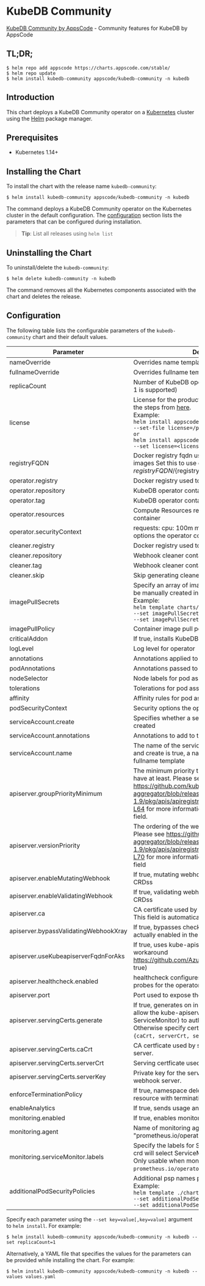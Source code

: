# KubeDB Community

[KubeDB Community by AppsCode](https://github.com/kubedb) - Community features for KubeDB by AppsCode

## TL;DR;

```console
$ helm repo add appscode https://charts.appscode.com/stable/
$ helm repo update
$ helm install kubedb-community appscode/kubedb-community -n kubedb
```

## Introduction

This chart deploys a KubeDB Community operator on a [Kubernetes](http://kubernetes.io) cluster using the [Helm](https://helm.sh) package manager.

## Prerequisites

- Kubernetes 1.14+

## Installing the Chart

To install the chart with the release name `kubedb-community`:

```console
$ helm install kubedb-community appscode/kubedb-community -n kubedb
```

The command deploys a KubeDB Community operator on the Kubernetes cluster in the default configuration. The [configuration](#configuration) section lists the parameters that can be configured during installation.

> **Tip**: List all releases using `helm list`

## Uninstalling the Chart

To uninstall/delete the `kubedb-community`:

```console
$ helm delete kubedb-community -n kubedb
```

The command removes all the Kubernetes components associated with the chart and deletes the release.

## Configuration

The following table lists the configurable parameters of the `kubedb-community` chart and their default values.

|               Parameter               |                                                                                                                                                                                  Description                                                                                                                                                                                  |                                Default                                |
|---------------------------------------|-------------------------------------------------------------------------------------------------------------------------------------------------------------------------------------------------------------------------------------------------------------------------------------------------------------------------------------------------------------------------------|-----------------------------------------------------------------------|
| nameOverride                          | Overrides name template                                                                                                                                                                                                                                                                                                                                                       | `""`                                                                  |
| fullnameOverride                      | Overrides fullname template                                                                                                                                                                                                                                                                                                                                                   | `""`                                                                  |
| replicaCount                          | Number of KubeDB operator replicas to create (only 1 is supported)                                                                                                                                                                                                                                                                                                            | `1`                                                                   |
| license                               | License for the product. Get a license by following the steps from [here](https://kubedb.run/docs/latest/setup/install/enterprise#get-a-trial-license). <br> Example: <br> `helm install appscode/kubedb-enterprise \` <br> `--set-file license=/path/to/license/file` <br> `or` <br> `helm install appscode/kubedb-enterprise \` <br> `--set license=<license file content>` | `""`                                                                  |
| registryFQDN                          | Docker registry fqdn used to pull KubeDB related images Set this to use docker registry hosted at ${registryFQDN}/${registry}/${image}                                                                                                                                                                                                                                        | `""`                                                                  |
| operator.registry                     | Docker registry used to pull KubeDB operator image                                                                                                                                                                                                                                                                                                                            | `kubedb`                                                              |
| operator.repository                   | KubeDB operator container image                                                                                                                                                                                                                                                                                                                                               | `operator`                                                            |
| operator.tag                          | KubeDB operator container image tag                                                                                                                                                                                                                                                                                                                                           | `v0.22.0`                                                             |
| operator.resources                    | Compute Resources required by the operator container                                                                                                                                                                                                                                                                                                                          | `{}`                                                                  |
| operator.securityContext              | requests: cpu: 100m memory: 128Mi Security options the operator container should run with                                                                                                                                                                                                                                                                                     | `{}`                                                                  |
| cleaner.registry                      | Docker registry used to pull Webhook cleaner image                                                                                                                                                                                                                                                                                                                            | `appscode`                                                            |
| cleaner.repository                    | Webhook cleaner container image                                                                                                                                                                                                                                                                                                                                               | `kubectl`                                                             |
| cleaner.tag                           | Webhook cleaner container image tag                                                                                                                                                                                                                                                                                                                                           | `v1.16`                                                               |
| cleaner.skip                          | Skip generating cleaner YAML                                                                                                                                                                                                                                                                                                                                                  | `false`                                                               |
| imagePullSecrets                      | Specify an array of imagePullSecrets. Secrets must be manually created in the namespace. <br> Example: <br> `helm template charts/kubedb-community \` <br> `--set imagePullSecrets[0].name=sec0 \` <br> `--set imagePullSecrets[1].name=sec1`                                                                                                                                 | `[]`                                                                  |
| imagePullPolicy                       | Container image pull policy                                                                                                                                                                                                                                                                                                                                                   | `IfNotPresent`                                                        |
| criticalAddon                         | If true, installs KubeDB operator as critical addon                                                                                                                                                                                                                                                                                                                           | `false`                                                               |
| logLevel                              | Log level for operator                                                                                                                                                                                                                                                                                                                                                        | `3`                                                                   |
| annotations                           | Annotations applied to operator deployment                                                                                                                                                                                                                                                                                                                                    | `{}`                                                                  |
| podAnnotations                        | Annotations passed to operator pod(s).                                                                                                                                                                                                                                                                                                                                        | `{}`                                                                  |
| nodeSelector                          | Node labels for pod assignment                                                                                                                                                                                                                                                                                                                                                | `{"beta.kubernetes.io/arch":"amd64","beta.kubernetes.io/os":"linux"}` |
| tolerations                           | Tolerations for pod assignment                                                                                                                                                                                                                                                                                                                                                | `[]`                                                                  |
| affinity                              | Affinity rules for pod assignment                                                                                                                                                                                                                                                                                                                                             | `{}`                                                                  |
| podSecurityContext                    | Security options the operator pod should run with.                                                                                                                                                                                                                                                                                                                            | `{}`                                                                  |
| serviceAccount.create                 | Specifies whether a service account should be created                                                                                                                                                                                                                                                                                                                         | `true`                                                                |
| serviceAccount.annotations            | Annotations to add to the service account                                                                                                                                                                                                                                                                                                                                     | `{}`                                                                  |
| serviceAccount.name                   | The name of the service account to use. If not set and create is true, a name is generated using the fullname template                                                                                                                                                                                                                                                        | ``                                                                    |
| apiserver.groupPriorityMinimum        | The minimum priority the webhook api group should have at least. Please see https://github.com/kubernetes/kube-aggregator/blob/release-1.9/pkg/apis/apiregistration/v1beta1/types.go#L58-L64 for more information on proper values of this field.                                                                                                                             | `10000`                                                               |
| apiserver.versionPriority             | The ordering of the webhook api inside of the group. Please see https://github.com/kubernetes/kube-aggregator/blob/release-1.9/pkg/apis/apiregistration/v1beta1/types.go#L66-L70 for more information on proper values of this field                                                                                                                                          | `15`                                                                  |
| apiserver.enableMutatingWebhook       | If true, mutating webhook is configured for KubeDB CRDss                                                                                                                                                                                                                                                                                                                      | `true`                                                                |
| apiserver.enableValidatingWebhook     | If true, validating webhook is configured for KubeDB CRDss                                                                                                                                                                                                                                                                                                                    | `true`                                                                |
| apiserver.ca                          | CA certificate used by the Kubernetes api server. This field is automatically assigned by the operator.                                                                                                                                                                                                                                                                       | `not-ca-cert`                                                         |
| apiserver.bypassValidatingWebhookXray | If true, bypasses checks that validating webhook is actually enabled in the Kubernetes cluster.                                                                                                                                                                                                                                                                               | `false`                                                               |
| apiserver.useKubeapiserverFqdnForAks  | If true, uses kube-apiserver FQDN for AKS cluster to workaround https://github.com/Azure/AKS/issues/522 (default true)                                                                                                                                                                                                                                                        | `true`                                                                |
| apiserver.healthcheck.enabled         | healthcheck configures the readiness and liveliness probes for the operator pod.                                                                                                                                                                                                                                                                                              | `false`                                                               |
| apiserver.port                        | Port used to expose the operator apiserver                                                                                                                                                                                                                                                                                                                                    | `8443`                                                                |
| apiserver.servingCerts.generate       | If true, generates on install/upgrade the certs that allow the kube-apiserver (and potentially ServiceMonitor) to authenticate operators pods. Otherwise specify certs in `apiserver.servingCerts.{caCrt, serverCrt, serverKey}`.                                                                                                                                             | `true`                                                                |
| apiserver.servingCerts.caCrt          | CA certficate used by serving certificate of webhook server.                                                                                                                                                                                                                                                                                                                  | `""`                                                                  |
| apiserver.servingCerts.serverCrt      | Serving certficate used by webhook server.                                                                                                                                                                                                                                                                                                                                    | `""`                                                                  |
| apiserver.servingCerts.serverKey      | Private key for the serving certificate used by webhook server.                                                                                                                                                                                                                                                                                                               | `""`                                                                  |
| enforceTerminationPolicy              | If true, namespace deletion will fail if it has a KubeDB resource with terminationPolicy DoNotTerminate                                                                                                                                                                                                                                                                       | `true`                                                                |
| enableAnalytics                       | If true, sends usage analytics                                                                                                                                                                                                                                                                                                                                                | `true`                                                                |
| monitoring.enabled                    | If true, enables monitoring KubeDB operator                                                                                                                                                                                                                                                                                                                                   | `false`                                                               |
| monitoring.agent                      | Name of monitoring agent ("prometheus.io" or "prometheus.io/operator" or "prometheus.io/builtin")                                                                                                                                                                                                                                                                             | `""`                                                                  |
| monitoring.serviceMonitor.labels      | Specify the labels for ServiceMonitor. Prometheus crd will select ServiceMonitor using these labels. Only usable when monitoring agent is `prometheus.io/operator`.                                                                                                                                                                                                           | `{}`                                                                  |
| additionalPodSecurityPolicies         | Additional psp names passed to operator <br> Example: <br> `helm template ./chart/kubedb \` <br> `--set additionalPodSecurityPolicies[0]=abc \` <br> `--set additionalPodSecurityPolicies[1]=xyz`                                                                                                                                                                             | `[]`                                                                  |


Specify each parameter using the `--set key=value[,key=value]` argument to `helm install`. For example:

```console
$ helm install kubedb-community appscode/kubedb-community -n kubedb --set replicaCount=1
```

Alternatively, a YAML file that specifies the values for the parameters can be provided while
installing the chart. For example:

```console
$ helm install kubedb-community appscode/kubedb-community -n kubedb --values values.yaml
```
